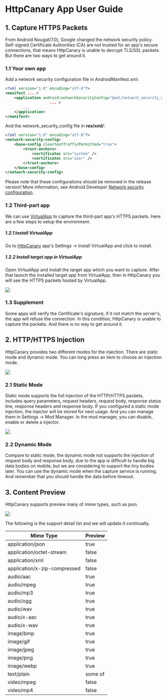 # HttpCanary App User Guide
## 1. Capture HTTPS Packets
From Android Nougat(7.0), Google changed the network security policy. Self-signed Certificate Authorities (CA) are not trusted for an app's secure connections, that means HttpCanary is unable to decrypt TLS/SSL packets. But there are two ways to get around it.

### 1.1 Your own app
Add a network security configuration file in AndroidManifest.xml:
```xml
<?xml version="1.0" encoding="utf-8"?>
<manifest ... >
    <application android:networkSecurityConfig="@xml/network_security_config"
                    ... >
        ...
    </application>
</manifest>
```
And the network_security_config file in **res/xml/**:
```xml
<?xml version="1.0" encoding="utf-8"?>
<network-security-config>
    <base-config cleartextTrafficPermitted="true">
        <trust-anchors>
            <certificates src="system" />
            <certificates src="user" />
        </trust-anchors>
    </base-config>
</network-security-config>
```
Please note that these configurations should be removed in the release version! More information, see Android Developer [Network security configuration](https://developer.android.com/training/articles/security-config).

### 1.2 Third-part app
We can use [VirtualApp](https://github.com/asLody/VirtualApp) to capture the third-part app's HTTPS packets. Here are a few steps to setup the environment.

##### 1.2.1 Install VirtualApp
Go to [HttpCanary](https://play.google.com/store/apps/details?id=com.guoshi.httpcanary) app's Settings -> Install VirtualApp and click to install.
 
##### 1.2.2 Install target app in VirtualApp
Open VirtualApp and install the target app which you want to capture. After that launch the installed target app from VirtualApp, then in HttpCanary you will see the HTTPS packets hosted by VirtualApp.

![](https://github.com/MegatronKing/HttpCanary/blob/master/assets/screenshot_en_03.png)

### 1.3 Supplement
Some apps will verify the Certificate's signature, if it not match the server's, the app will refuse the connection. In this condition, HttpCanary is unable to capture the packets. And there is no way to get around it.

## 2. HTTP/HTTPS Injection
HttpCanary provides two different modes for the injection. There are static mode and dynamic mode. You can long press an item to choose an injection mode.

![](https://github.com/MegatronKing/HttpCanary/blob/master/assets/screenshot_en_01.png)

### 2.1 Static Mode
Static mode supports the full injection of the HTTP/HTTPS packets, includes query parameters, request headers, request body, response status line, response headers and response body.
If you configured a static mode injection, the injector will be stored for next usage. And you can manage them in Settings -> Mod Manager. In the mod manager, you can disable, enable or delete a injector.

![](https://github.com/MegatronKing/HttpCanary/blob/master/assets/screenshot_en_02.png)

### 2.2 Dynamic Mode
Compare to static mode, the dynamic mode not supports the injection of request body and response body, due to the app is difficult to handle big data bodies on mobile, but we are considering to support the tiny bodies later.
You can use the dynamic mode when the capture service is running. And remember that you should handle the data before timeout.

## 3. Content Preview
HttpCanary supports preview many of mime types, such as json. 

![](https://github.com/MegatronKing/HttpCanary/blob/master/assets/screenshot_en_04.png)

The following is the support detail list and we will update it continually.

| Mime Type | Preview |
| --- | --- | 
| application/json | true |
| application/octet-stream | false |
| application/xml | false |
| application/x-zip-compressed | false |
| audio/aac | true |
| audio/mpeg | true |
| audio/mp3 | true |
| audio/ogg | true |
| audio/wav | true |
| audio/x-aac | true |
| audio/x-wav | true |
| image/bmp | true |
| image/gif | true |
| image/jpeg | true |
| image/png | true |
| image/webp | true |
| text/plain | some of |
| video/mpeg | false |
| video/mp4 | false |


